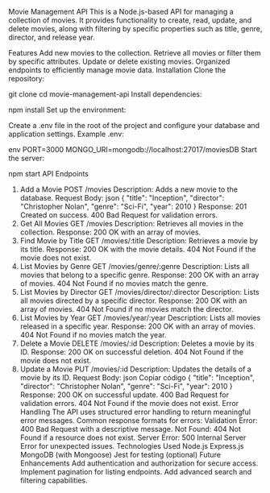 Movie Management API
This is a Node.js-based API for managing a collection of movies. It provides functionality to create, read, update, and delete movies, along with filtering by specific properties such as title, genre, director, and release year.

Features
Add new movies to the collection.
Retrieve all movies or filter them by specific attributes.
Update or delete existing movies.
Organized endpoints to efficiently manage movie data.
Installation
Clone the repository:

git clone <repository-url>
cd movie-management-api
Install dependencies:

npm install
Set up the environment:

Create a .env file in the root of the project and configure your database and application settings.
Example .env:

env
PORT=3000
MONGO_URI=mongodb://localhost:27017/moviesDB
Start the server:

npm start
API Endpoints
1. Add a Movie
POST /movies
Description: Adds a new movie to the database.
Request Body:
json
{
  "title": "Inception",
  "director": "Christopher Nolan",
  "genre": "Sci-Fi",
  "year": 2010
}
Response:
201 Created on success.
400 Bad Request for validation errors.
2. Get All Movies
GET /movies
Description: Retrieves all movies in the collection.
Response:
200 OK with an array of movies.
3. Find Movie by Title
GET /movies/:title
Description: Retrieves a movie by its title.
Response:
200 OK with the movie details.
404 Not Found if the movie does not exist.
4. List Movies by Genre
GET /movies/genre/:genre
Description: Lists all movies that belong to a specific genre.
Response:
200 OK with an array of movies.
404 Not Found if no movies match the genre.
5. List Movies by Director
GET /movies/director/:director
Description: Lists all movies directed by a specific director.
Response:
200 OK with an array of movies.
404 Not Found if no movies match the director.
6. List Movies by Year
GET /movies/year/:year
Description: Lists all movies released in a specific year.
Response:
200 OK with an array of movies.
404 Not Found if no movies match the year.
7. Delete a Movie
DELETE /movies/:id
Description: Deletes a movie by its ID.
Response:
200 OK on successful deletion.
404 Not Found if the movie does not exist.
8. Update a Movie
PUT /movies/:id
Description: Updates the details of a movie by its ID.
Request Body:
json
Copiar código
{
  "title": "Inception",
  "director": "Christopher Nolan",
  "genre": "Sci-Fi",
  "year": 2010
}
Response:
200 OK on successful update.
400 Bad Request for validation errors.
404 Not Found if the movie does not exist.
Error Handling
The API uses structured error handling to return meaningful error messages.
Common response formats for errors:
Validation Error: 400 Bad Request with a descriptive message.
Not Found: 404 Not Found if a resource does not exist.
Server Error: 500 Internal Server Error for unexpected issues.
Technologies Used
Node.js
Express.js
MongoDB (with Mongoose)
Jest for testing (optional)
Future Enhancements
Add authentication and authorization for secure access.
Implement pagination for listing endpoints.
Add advanced search and filtering capabilities.
